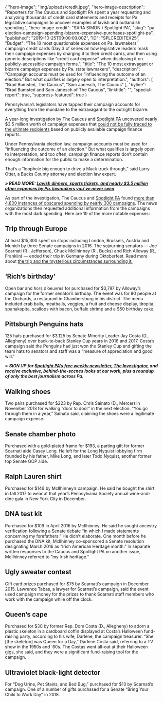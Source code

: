 {
  "hero-image": "img/uploads/credit.jpeg",
  "hero-image-description": "Reporters for The Caucus and Spotlight PA spent a year requesting and analyzing thousands of credit card statements and receipts for Pa. legislative campaigns to uncover examples of lavish and outlandish spending.",
  "hero-image-credit": "SARA SIMON / Spotlight PA",
  "slug": "pa-election-campaign-spending-bizarre-expensive-purchases-spotlight-pa",
  "published": "2019-10-25T09:00:00.00Z",
  "ID": "SPLCREDITEX25",
  "Budget": "The 10 most questionable expenses on Pa. lawmakers’ campaign credit cards (Day 3 of series on how legislative leaders mask their campaign expenses by charging it to their credit cards, and then using generic descriptions like \"credit card expense\" when disclosing it on publicly-accessible campaign forms.",
  "title": "The 10 most extravagant or bizarre campaign expenses by Pa. state lawmakers",
  "description": "Campaign accounts must be used for “influencing the outcome of an election.” But what qualifies is largely open to interpretation.",
  "authors": [
    "Brad Bumsted, The Caucus",
    "Sam Janesch, The Caucus"
  ],
  "byline": "Brad Bumsted and Sam Janesch of The Caucus",
  "linktitle": "",
  "special-report": true,
  "suppress-featured": true
}

Pennsylvania’s legislators have tapped their campaign accounts for everything from the mundane to the extravagant to the outright bizarre.

A year-long investigation by The Caucus and <a href="https://www.spotlightpa.org/">Spotlight PA</a> uncovered nearly $3.5 million worth of campaign expenses that <a href="/news/2019/10/lavish-dinners-sports-tickets-and-nearly-3.5-million-other-expenses-by-pa.-lawmakers-youve-never-seen/">could not be fully traced to the ultimate recipients</a> based on publicly available campaign finance reports.

Under Pennsylvania election law, campaign accounts must be used for “influencing the outcome of an election.” But what qualifies is largely open to interpretation, and too often, campaign finance reports don’t contain enough information for the public to make a determination.

That’s a “loophole big enough to drive a Mack truck through,” said Larry Otter, a Bucks County attorney and election law expert.

<i><b>» READ MORE: </b></i><a href="/news/2019/10/lavish-dinners-sports-tickets-and-nearly-3.5-million-other-expenses-by-pa.-lawmakers-youve-never-seen/"><i><b>Lavish dinners, sports tickets, and nearly $3.5 million other expenses by Pa. lawmakers you’ve never seen</b></i></a>

As part of the investigation, The Caucus and <a href="https://www.spotlightpa.org/">Spotlight PA</a> found <a href="/news/2019/10/lavish-dinners-sports-tickets-and-nearly-3.5-million-other-expenses-by-pa.-lawmakers-youve-never-seen/">more than 4,800 instances of obscured spending by nearly 300 campaigns</a>. The news organizations then requested additional information from the campaigns with the most dark spending. Here are 10 of the more notable expenses:

## Trip through Europe

At least $15,300 spent on stops including London, Brussels, Austria and Munich by three Senate campaigns in 2016. The sojourning senators — Joe Scarnati (R., Jefferson), Chuck McIlhinney (R., Bucks) and Rich Alloway (R., Franklin) — ended their trip in Germany during Oktoberfest. Read more about <a href="/news/2019/10/mystery-trip-to-europe-with-donors-by-pa-state-senators/">the trip and the mysterious circumstances surrounding it.</a>


## ‘Rich’s birthday’

Open bar and hors d’oeuvres for purchased for $3,797 by Alloway’s campaign for the former senator’s birthday. The event was for 80 people at the Orchards, a restaurant in Chambersburg in his district. The menu included crab balls, meatballs, veggies, a fruit and cheese display, tiropita, spanakopita, scallops with bacon, buffalo shrimp and a $50 birthday cake.

## Pittsburgh Penguins hats

125 hats purchased for $3,125 by Senate Minority Leader Jay Costa (D., Allegheny) over back-to-back Stanley Cup years in 2016 and 2017. Costa’s campaign said the Penguins had just won the Stanley Cup and gifting the team hats to senators and staff was a “measure of appreciation and good will.”

<i><b>»</b></i> <i><b>SIGN UP for</b></i> <a href="https://www.spotlightpa.org/"><i><b>Spotlight PA’s free weekly newsletter, The Investigator,</b></i></a><i><b> and receive exclusive, behind-the-scenes looks at our work, plus a roundup of only the best journalism across Pa.</b></i>

## Walking shoes

Two pairs purchased for $223 by Rep. Chris Sainato (D., Mercer) in November 2018 for walking “door to door” in the next election. “You go through them in a year,” Sainato said, claiming the shoes were a legitimate campaign expense.

## Senate chamber photo

Purchased with a gold-plated frame for $193, a parting gift for former Scarnati aide Casey Long. He left for the Long Nyquist lobbying firm founded by his father, Mike Long, and later Todd Nyquist, another former top Senate GOP aide.

## Ralph Lauren shirt

Purchased for $146 by McIlhinney’s campaign. He said he bought the shirt in fall 2017 to wear at that year’s Pennsylvania Society annual wine-and-dine gala in New York City in December.

## DNA test kit

Purchased for $109 in April 2016 by McIlhinney. He said he sought ancestry verification following a Senate debate “in which I made statements concerning my forefathers.” He didn’t elaborate. One month before he purchased the DNA kit, McIlhinney co-sponsored a Senate resolution designating March 2016 as “Irish American Heritage month.” In separate written responses to the Caucus and Spotlight PA on another issue, McIlhinney referred to ”my Irish heritage.”

## Ugly sweater contest

Gift card prizes purchased for $75 by Scarnati’s campaign in December 2015. Lawrence Tabas, a lawyer for Scarnati’s campaign, said the event used campaign money for the prizes to thank Scarnati staff members who work with the campaign while off the clock.

## Queen’s cape

Purchased for $30 by former Rep. Dom Costa (D., Allegheny) to adorn a plastic skeleton in a cardboard coffin displayed at Costa’s Halloween fund-raising party, according to his wife, Darlene, the campaign treasurer. “She \[the skeleton\] was Queen for a Day,” Darlene Costa said, referring to a TV show in the 1950s and `60s. The Costas went all-out at their Halloween gigs, she said, and they were a significant fund-raising tool for the campaign.

## Ultraviolet black-light detector

For “Dog Urine, Pet Stains, and Bed Bug,” purchased for $10 by Scarnati’s campaign. One of a number of gifts purchased for a Senate “Bring Your Child to Work Day” in 2018.

